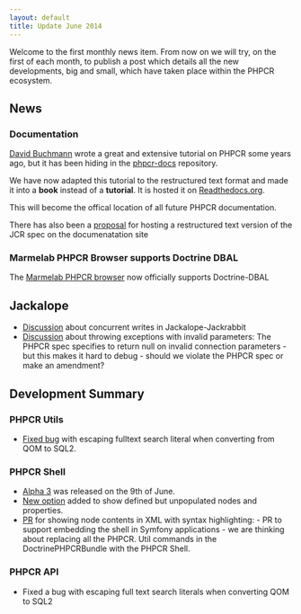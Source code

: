 ```yaml
---
layout: default
title: Update June 2014
---
```


Welcome to the first monthly news item. From now on we will try, on the first of each
month, to publish a post which details all the new developments, big and small, which
have taken place within the PHPCR ecosystem.

## News

### Documentation

[David Buchmann](https://github.com/dbu) wrote a great and extensive tutorial on PHPCR some years ago,
but it has been hiding in the [phpcr-docs](https://github.com/phpcr/phpcr-docs) repository.

We have now adapted this tutorial to the restructured text format and made it into
a **book** instead of a **tutorial**. It is hosted it on
[Readthedocs.org](https://phpcr.readthedocs.org).

This will become the offical location of all future PHPCR documentation.

There has also been a [proposal](https://github.com/phpcr/phpcr-docs/pull/8) for hosting a restructured text version of the JCR spec
on the documenatation site

### Marmelab PHPCR Browser supports Doctrine DBAL

The [Marmelab PHPCR browser](https://github.com/marmelab/phpcr-browser) now officially supports Doctrine-DBAL

## Jackalope

- [Discussion](https://github.com/jackalope/jackalope-jackrabbit/issues/88) about concurrent writes in Jackalope-Jackrabbit
- [Discussion](https://github.com/jackalope/jackalope-jackrabbit/pull/72) about throwing exceptions with invalid parameters: The PHPCR spec specifies to return null on invalid connection parameters - but this makes it hard to debug - should we violate the PHPCR spec or make an amendment?

## Development Summary

### PHPCR Utils

- [Fixed bug](https://github.com/phpcr/phpcr-utils/pull/115) with escaping fulltext search literal when converting from QOM to SQL2.

### PHPCR Shell

- [Alpha 3](https://github.com/phpcr/phpcr-shell/releases) was released on the 9th of June.
- [New option](https://github.com/phpcr/phpcr-shell/pull/32) added to show defined but unpopulated nodes and properties.
- [PR](ttps://github.com/phpcr/phpcr-shell/pull/56) for showing node contents in XML with syntax highlighting: - PR to support embedding the shell in Symfony applications - we are thinking about replacing all the PHPCR.
  Util commands in the DoctrinePHPCRBundle with the PHPCR Shell.

### PHPCR API

- Fixed a bug with escaping full text search literals when converting QOM to SQL2
